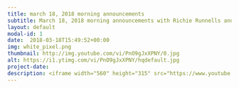 ```yaml
---
title: march 18, 2018 morning announcements
subtitle: March 18, 2018 morning announcements with Richie Runnells and Alayna Boer!
layout: default
modal-id: 1 
date:  2018-03-18T15:49:52+00:00
img: white_pixel.png
thumbnail: http://img.youtube.com/vi/PnO9gJxXPNY/0.jpg
alt: https://i1.ytimg.com/vi/PnO9gJxXPNY/hqdefault.jpg
project-date: 
description: <iframe width="560" height="315" src="https://www.youtube.com/embed/PnO9gJxXPNY" frameborder="0" allowfullscreen></iframe> 
---
```

